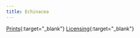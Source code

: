```yaml
---
title: Echinacea
---
```

[Prints](https://pixels.com/featured/echinacea-brady-lane.html){:target="_blank"}
[Licensing](https://licensing.pixels.com/featured/echinacea-brady-lane.html){:target="_blank"}